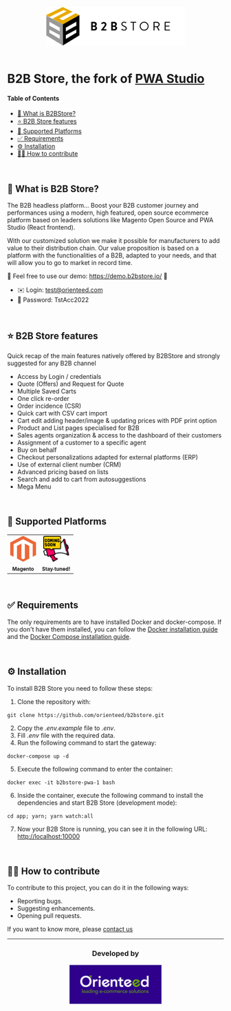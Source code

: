 <div align="center">
    <img src="./app/packages/extensions/images/B2BStoreLogo.svg" width="" height="90">
</div>

</br>

# B2B Store, the fork of [PWA Studio](https://github.com/magento/pwa-studio)

#### Table of Contents

- [📢 What is B2BStore?](#-what-is-b2b-store)
- [⭐ B2B Store features](#-b2b-store-features)
- [🛒 Supported Platforms](#-supported-platforms)
- [✅ Requirements](#-requirements)
- [⚙️ Installation](#%EF%B8%8F-installation)
- [🙌🏼 How to contribute](#-how-to-contribute)

</br>

## 📢 What is B2B Store?

The B2B headless platform... Boost your B2B customer journey and performances using a modern, high featured, open source ecommerce platform based on leaders solutions like Magento Open Source and PWA Studio (React frontend).

With our customized solution we make it possible for manufacturers to add value to their distribution chain. Our value proposition is based on a platform with the functionalities of a B2B, adapted to your needs, and that will allow you to go to market in record time.


🚀 Feel free to use our demo: <a href="https://demo.b2bstore.io/" target="_blank">https://demo.b2bstore.io/</a> 🚀
- ✉️ Login: test@orienteed.com
- 🔑 Password: TstAcc2022

</br>

## ⭐ B2B Store features

Quick recap of the main features natively offered by B2BStore and strongly suggested for any B2B channel

- Access by Login / credentials
- Quote (Offers) and Request for Quote
- Multiple Saved Carts
- One click re-order
- Order incidence (CSR)
- Quick cart with CSV cart import
- Cart edit adding header/image & updating prices with PDF print option
- Product and List pages specialised for B2B 
- Sales agents organization & access to the dashboard of their customers
- Assignment of a customer to a specific agent
- Buy on behalf
- Checkout personalizations adapted for external platforms (ERP)
- Use of external client number (CRM)
- Advanced pricing based on lists
- Search and add to cart from autosuggestions
- Mega Menu

</br>

## 🛒 Supported Platforms

<table>
  <tr>
    <td align="center"><a href="https://business.adobe.com/products/magento/magento-commerce.html"><img src="./app/packages/extensions/images/MagentoLogo.svg" width="60" height="60" alt=""/><br /><sub><b>Magento</b></sub></a><br /></td>
    <td align="center"><a href="https://www.orienteed.com/en/blog"><img src="./app/packages/extensions/images/ComingSoon.png" width="60" height="60" alt=""/><br /><sub><b>Stay tuned!</b></sub></a><br /></td>
  </tr>
</table>

</br>

## ✅ Requirements

The only requirements are to have installed Docker and docker-compose. If you don't have them installed, you can follow the <a href="https://docs.docker.com/engine/install/" target="_blank">Docker installation guide</a> and the <a href="https://docs.docker.com/compose/install/" target="_blank">Docker Compose installation guide</a>.

</br>

## ⚙️ Installation

To install B2B Store you need to follow these steps:

1. Clone the repository with:

```
git clone https://github.com/orienteed/b2bstore.git
```

2. Copy the _.env.example_ file to _.env_.
3. Fill _.env_ file with the required data.
4. Run the following command to start the gateway:

```
docker-compose up -d
```

5. Execute the following command to enter the container:

```
docker exec -it b2bstore-pwa-1 bash
```

6. Inside the container, execute the following command to install the dependencies and start B2B Store (development mode):

```
cd app; yarn; yarn watch:all
```

7. Now your B2B Store is running, you can see it in the following URL: <a href="http://localhost:10000" target="_blank">http://localhost:10000</a>

</br>

## 🙌🏼 How to contribute

To contribute to this project, you can do it in the following ways:

- Reporting bugs.
- Suggesting enhancements.
- Opening pull requests.

If you want to know more, please <a href="https://www.b2bstore.io/contact" target="_blank">contact us</a>

<hr>

<div align="center">
    <h3>Developed by</h3>
    <a href="https://www.orienteed.com/" target="_blank"><img src="./app/packages/extensions/images/OrienteedLogo.svg" width="" height="90" align = "middle"></a>
</div>
